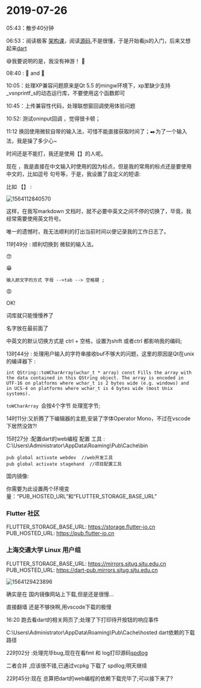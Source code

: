# 2019-07-26

05:43：散步40分钟

06:53：阅读极客 [架构课](https://time.geekbang.org/column/article/109592)，阅读[源码](https://github.com/qiniu/qpaint),不是很懂，于是开始看js的入门，后来又想起来[dart](https://dart.dev/tutorials/web/low-level-html/connect-dart-html)

:sweat_smile:我要说明的是，我没有神游！ :black_heart:

08:40 : :bread: and :bus:

10:05：处理XP兼容问题原来是Qt 5.5 的mingw环境下，xp里缺少支持_vsnprintf_s的动态运行库，不要使用这个函数即可

10:45：上传兼容性代码，处理联想窗回调使用体验问题

10:52: 测试oninput回调 ，觉得很卡顿；

11:12  换回使用微软自带的输入法，可惜不能直接获取时间了；:black_nib:为了一个输入法，我是操了多少心~

时间还是不能打，我还是使用【】的人呢。

现在 ，我是直接在中文输入时使用的因为标点，但是我的常用的标点还是要使用中文的，比如逗号 句号等，于是，我设置了自定义的短语:

比如  【】 :

![1564112840570](assets/1564112840570.png)

这样，在我写markdown 文档时，就不必要中英文之间不停的切换了，毕竟，我经常需要使用英文符号。



唯一的遗憾时，我无法顺利的打出当前时间以便记录我的工作日志了。



11时49分 : 顺利切换到 微软的输入法。



:kissing_smiling_eyes:

😁

`输入颜文字的方式 字母 -->tab --> 空格键 ;`

😡

OK!

词库就只能慢慢养了

名字放在最前面了



中英文的默认切换方式是  ctrl + 空格，设置为shift 或者ctrl 都影响我的编码;

13时44分 : 处理用户输入的字符串接收buf不够大的问题，这里的原因是Qt在unix的编译器下 :

`int QString::toWCharArray(wchar_t * array) const
Fills the array with the data contained in this QString object. The array is encoded in UTF-16 on platforms where wchar_t is 2 bytes wide (e.g. windows) and in UCS-4 on platforms where wchar_t is 4 bytes wide (most Unix systems).`

`toWCharArray `会按4个字节 处理宽字节;



14时11分:又折腾了下编辑器的主题,安装了字体Operator Mono，不过在vscode下居然没效?!



15时27分 :配置dart的web编程 配置 工具 : C:\Users\Administrator\AppData\Roaming\Pub\Cache\bin

```
pub global activate webdev  //web开发工具
pub global activate stagehand  //项目配置工具
```

国内镜像:

你需要为此设置两个环境变量：“PUB_HOSTED_URL”和“FLUTTER_STORAGE_BASE_URL”

### Flutter 社区

FLUTTER_STORAGE_BASE_URL: https://storage.flutter-io.cn
PUB_HOSTED_URL: https://pub.flutter-io.cn

### 上海交通大学 Linux 用户组

FLUTTER_STORAGE_BASE_URL: https://mirrors.sjtug.sjtu.edu.cn
PUB_HOSTED_URL: https://dart-pub.mirrors.sjtug.sjtu.edu.cn

![1564129423896](assets/1564129423896.png)

确实是在 国内镜像网站上下载,但是还是很慢...

直接翻墙 还是不够快啊,用vscode下载的极慢

16:20 跑去看dart的相关网页了;处理了下打印待开按钮的响应事件



C:\Users\Administrator\AppData\Roaming\Pub\Cache\hosted  dart依赖的下载路径

22时02分 :处理完毕bug,现在在看fmt 和 log打印源码[spdlog](https://github.com/gabime/spdlog)

二者合并 ,应该很不错,已通过vcpkg 下载了 spdlog;明天继续  

22时45分:现在 总算把dart的web编程的依赖下载完毕了;可以接下来了?



